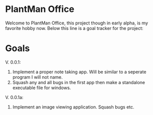 # PlantMan Office
Welcome to PlantMan Office, this project though in early alpha, is my favorite hobby now.
Below this line is a goal tracker for the project:

# Goals
V. 0.0.1:
1. Implement a proper note taking app. Will be similar to a seperate program I will not name.
2. Squash any and all bugs in the first app then make a standalone executable file for windows.

V. 0.0.1a:
1. Implement an image viewing application. Squash bugs etc.
